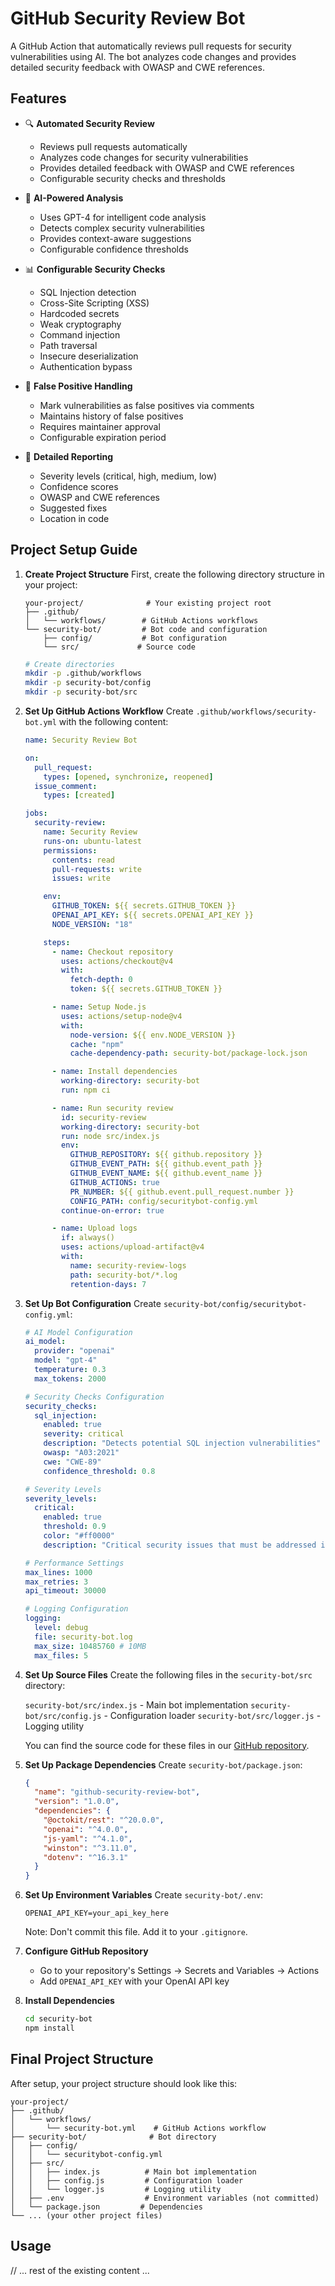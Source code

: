 # GitHub Security Review Bot

A GitHub Action that automatically reviews pull requests for security vulnerabilities using AI. The bot analyzes code changes and provides detailed security feedback with OWASP and CWE references.

## Features

- 🔍 **Automated Security Review**

  - Reviews pull requests automatically
  - Analyzes code changes for security vulnerabilities
  - Provides detailed feedback with OWASP and CWE references
  - Configurable security checks and thresholds

- 🤖 **AI-Powered Analysis**

  - Uses GPT-4 for intelligent code analysis
  - Detects complex security vulnerabilities
  - Provides context-aware suggestions
  - Configurable confidence thresholds

- 📊 **Configurable Security Checks**

  - SQL Injection detection
  - Cross-Site Scripting (XSS)
  - Hardcoded secrets
  - Weak cryptography
  - Command injection
  - Path traversal
  - Insecure deserialization
  - Authentication bypass

- 🎯 **False Positive Handling**

  - Mark vulnerabilities as false positives via comments
  - Maintains history of false positives
  - Requires maintainer approval
  - Configurable expiration period

- 📝 **Detailed Reporting**
  - Severity levels (critical, high, medium, low)
  - Confidence scores
  - OWASP and CWE references
  - Suggested fixes
  - Location in code

## Project Setup Guide

1. **Create Project Structure**
   First, create the following directory structure in your project:

   ```
   your-project/              # Your existing project root
   ├── .github/
   │   └── workflows/        # GitHub Actions workflows
   └── security-bot/         # Bot code and configuration
       ├── config/           # Bot configuration
       └── src/             # Source code
   ```

   ```bash
   # Create directories
   mkdir -p .github/workflows
   mkdir -p security-bot/config
   mkdir -p security-bot/src
   ```

2. **Set Up GitHub Actions Workflow**
   Create `.github/workflows/security-bot.yml` with the following content:

   ```yaml
   name: Security Review Bot

   on:
     pull_request:
       types: [opened, synchronize, reopened]
     issue_comment:
       types: [created]

   jobs:
     security-review:
       name: Security Review
       runs-on: ubuntu-latest
       permissions:
         contents: read
         pull-requests: write
         issues: write

       env:
         GITHUB_TOKEN: ${{ secrets.GITHUB_TOKEN }}
         OPENAI_API_KEY: ${{ secrets.OPENAI_API_KEY }}
         NODE_VERSION: "18"

       steps:
         - name: Checkout repository
           uses: actions/checkout@v4
           with:
             fetch-depth: 0
             token: ${{ secrets.GITHUB_TOKEN }}

         - name: Setup Node.js
           uses: actions/setup-node@v4
           with:
             node-version: ${{ env.NODE_VERSION }}
             cache: "npm"
             cache-dependency-path: security-bot/package-lock.json

         - name: Install dependencies
           working-directory: security-bot
           run: npm ci

         - name: Run security review
           id: security-review
           working-directory: security-bot
           run: node src/index.js
           env:
             GITHUB_REPOSITORY: ${{ github.repository }}
             GITHUB_EVENT_PATH: ${{ github.event_path }}
             GITHUB_EVENT_NAME: ${{ github.event_name }}
             GITHUB_ACTIONS: true
             PR_NUMBER: ${{ github.event.pull_request.number }}
             CONFIG_PATH: config/securitybot-config.yml
           continue-on-error: true

         - name: Upload logs
           if: always()
           uses: actions/upload-artifact@v4
           with:
             name: security-review-logs
             path: security-bot/*.log
             retention-days: 7
   ```

3. **Set Up Bot Configuration**
   Create `security-bot/config/securitybot-config.yml`:

   ```yaml
   # AI Model Configuration
   ai_model:
     provider: "openai"
     model: "gpt-4"
     temperature: 0.3
     max_tokens: 2000

   # Security Checks Configuration
   security_checks:
     sql_injection:
       enabled: true
       severity: critical
       description: "Detects potential SQL injection vulnerabilities"
       owasp: "A03:2021"
       cwe: "CWE-89"
       confidence_threshold: 0.8

   # Severity Levels
   severity_levels:
     critical:
       enabled: true
       threshold: 0.9
       color: "#ff0000"
       description: "Critical security issues that must be addressed immediately"

   # Performance Settings
   max_lines: 1000
   max_retries: 3
   api_timeout: 30000

   # Logging Configuration
   logging:
     level: debug
     file: security-bot.log
     max_size: 10485760 # 10MB
     max_files: 5
   ```

4. **Set Up Source Files**
   Create the following files in the `security-bot/src` directory:

   `security-bot/src/index.js` - Main bot implementation
   `security-bot/src/config.js` - Configuration loader
   `security-bot/src/logger.js` - Logging utility

   You can find the source code for these files in our [GitHub repository](https://github.com/yourusername/github-security-review-bot).

5. **Set Up Package Dependencies**
   Create `security-bot/package.json`:

   ```json
   {
     "name": "github-security-review-bot",
     "version": "1.0.0",
     "dependencies": {
       "@octokit/rest": "^20.0.0",
       "openai": "^4.0.0",
       "js-yaml": "^4.1.0",
       "winston": "^3.11.0",
       "dotenv": "^16.3.1"
     }
   }
   ```

6. **Set Up Environment Variables**
   Create `security-bot/.env`:

   ```env
   OPENAI_API_KEY=your_api_key_here
   ```

   Note: Don't commit this file. Add it to your `.gitignore`.

7. **Configure GitHub Repository**

   - Go to your repository's Settings → Secrets and Variables → Actions
   - Add `OPENAI_API_KEY` with your OpenAI API key

8. **Install Dependencies**
   ```bash
   cd security-bot
   npm install
   ```

## Final Project Structure

After setup, your project structure should look like this:

```
your-project/
├── .github/
│   └── workflows/
│       └── security-bot.yml    # GitHub Actions workflow
├── security-bot/              # Bot directory
│   ├── config/
│   │   └── securitybot-config.yml
│   ├── src/
│   │   ├── index.js          # Main bot implementation
│   │   ├── config.js         # Configuration loader
│   │   └── logger.js         # Logging utility
│   ├── .env                  # Environment variables (not committed)
│   └── package.json         # Dependencies
└── ... (your other project files)
```

## Usage

// ... rest of the existing content ...
